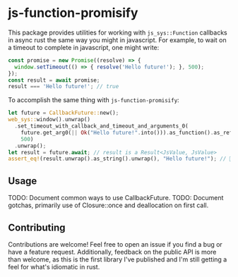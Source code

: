 # js-function-promisify

This package provides utilities for working with `js_sys::Function` callbacks in async rust the same way you might in javascript. For example, to wait on a timeout to complete in javascript, one might write:

```js
const promise = new Promise((resolve) => {
  window.setTimeout(() => { resolve('Hello future!'); }, 500);
});
const result = await promise;
result === 'Hello future!'; // true
```

To accomplish the same thing with `js-function-promisify`:

```rs
let future = CallbackFuture::new();
web_sys::window().unwrap()
  .set_timeout_with_callback_and_timeout_and_arguments_0(
    future.get_arg0(|| Ok("Hello future!".into())).as_function().as_ref(),
    500)
  .unwrap();
let result = future.await; // result is a Result<JsValue, JsValue>
assert_eq!(result.unwrap().as_string().unwrap(), "Hello future!"); // 🦀
```

## Usage

TODO: Document common ways to use CallbackFuture.
TODO: Document gotchas, primarily use of Closure::once and deallocation on first call.

## Contributing

Contributions are welcome! Feel free to open an issue if you find a bug or have a feature request. Additionally, feedback on the public API is more than welcome, as this is the first library I've published and I'm still getting a feel for what's idiomatic in rust.
